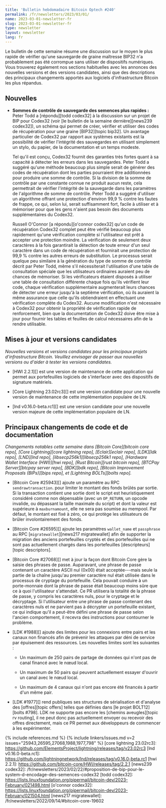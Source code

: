 ```yaml
---
title: 'Bulletin hebdomadaire Bitcoin Optech #240'
permalink: /fr/newsletters/2023/03/01/
name: 2023-03-01-newsletter-fr
slug: 2023-03-01-newsletter-fr
type: newsletter
layout: newsletter
lang: fr
---
```

Le bulletin de cette semaine résume une discussion sur le moyen le plus rapide
de vérifier qu'une sauvegarde de graine maîtresse BIP32 n'a probablement pas été
corrompue sans utiliser de dispositifs numériques.  Vous trouverez également nos
sections habituelles avec les annonces des nouvelles versions et des versions
candidates, ainsi que des descriptions des principaux changements apportés aux
logiciels d'infrastructure Bitcoin les plus répandus.

## Nouvelles

- **Sommes de contrôle de sauvegarde des semences plus rapides :** Peter Todd a
[répondu][todd codex32] à la discussion sur un projet de BIP pour Codex32 (voir
[le bulletin de la semaine dernière][news239 codex32]), un schéma qui permet de créer,
vérifier et utiliser des codes de récupération pour une graine [BIP32][topic bip32].
Un avantage particulier de Codex32 par rapport aux systèmes existants est la
possibilité de vérifier l'intégrité des sauvegardes en utilisant simplement
un stylo, du papier, de la documentation et un temps modeste.

    Tel qu'il est conçu, Codex32 fournit des garanties très fortes quant
    à sa capacité à détecter les erreurs dans les sauvegardes. Peter Todd
    a suggéré qu'une méthode beaucoup plus simple serait de générer des
    codes de récupération dont les parties pourraient être additionnées
    pour produire une somme de contrôle. Si la division de la somme de
    contrôle par une constante connue ne produit aucun reste, cela
    permettrait de vérifier l'intégrité de la sauvegarde dans les paramètres
    de l'algorithme de somme de contrôle. Peter Todd a suggéré d'utiliser
    un algorithme offrant une protection d'environ 99,9 % contre les fautes
    de frappe, ce qui, selon lui, serait suffisamment fort, facile à utiliser
    et à mémoriser pour que les gens n'aient pas besoin des documents
    supplémentaires du Codex32.

    Russell O'Connor [a répondu][o'connor codex32] qu'un code de récupération
    Codex32 complet peut être vérifié beaucoup plus rapidement qu'une vérification
    complète si l'utilisateur est prêt à accepter une protection moindre. La
    vérification de seulement deux caractères à la fois garantirait la détection
    de toute erreur d'un seul caractère dans un code de récupération et fournirait
    une protection de 99,9 % contre les autres erreurs de substitution. Le
    processus serait quelque peu similaire à la génération du type de somme
    de contrôle décrit par Peter Todd, même s'il nécessiterait l'utilisation
    d'une table de consultation spéciale que les utilisateurs ordinaires auraient
    peu de chances de mémoriser. Si les vérificateurs étaient disposés à utiliser
    une table de consultation différente chaque fois qu'ils vérifient leur code,
    chaque vérification supplémentaire augmenterait leurs chances de détecter une
    erreur jusqu'à la septième vérification, où ils auraient la même assurance
    que celle qu'ils obtiendraient en effectuant une vérification complète du
    Codex32. Aucune modification n'est nécessaire à Codex32 pour obtenir la
    propriété de vérification rapide de renforcement, bien que la documentation
    de Codex32 doive être mise à jour pour fournir les tables et feuilles de
    calcul nécessaires afin de la rendre utilisable.

## Mises à jour et versions candidates

*Nouvelles versions et versions candidates pour les principaux projets
d'infrastructure Bitcoin. Veuillez envisager de passer aux nouvelles
versions ou d'aider à tester les versions candidates.*

- [HWI 2.2.1][] est une version de maintenance de cette application
  qui permet aux portefeuilles logiciels de s'interfacer avec des
  dispositifs de signature matériels.

- [Core Lightning 23.02rc3][] est une version candidate pour une nouvelle
  version de maintenance de cette implémentation populaire de LN.

- [lnd v0.16.0-beta.rc1][] est une version candidate pour une nouvelle
  version majeure de cette implémentation populaire de LN.

## Principaux changements de code et de documentation

*Changements notables cette semaine dans [Bitcoin Core][bitcoin core repo], [Core
Lightning][core lightning repo], [Eclair][eclair repo], [LDK][ldk repo],
[LND][lnd repo], [libsecp256k1][libsecp256k1 repo], [Hardware Wallet
Interface (HWI)][hwi repo], [Rust Bitcoin][rust bitcoin repo], [BTCPay
Server][btcpay server repo], [BDK][bdk repo], [Bitcoin Improvement
Proposals (BIPs)][bips repo], et [Lightning BOLTs][bolts repo].*

- [Bitcoin Core #25943][] ajoute un paramètre au RPC `sendrawtransaction`. 
  pour limiter le montant des fonds brûlés par sortie. Si la transaction
  contient une sortie dont le script est heuristiquement considéré comme
  non dépensable (avec un `OP_RETURN`, un opcode invalide, ou dépassant
  la taille maximale du script) et dont la valeur est supérieure à
  `maxburnamount`, elle ne sera pas soumise au mempool. Par défaut,
  le montant est fixé à zéro, ce qui protège les utilisateurs de
  brûler involontairement des fonds.

- [Bitcoin Core #26595][] ajoute les paramètres `wallet_name` et `passphrase`
  au RPC [`migratewallet`][news217 migratewallet] afin de supporter la migration
  des anciens portefeuilles cryptés et des portefeuilles qui ne sont pas
  actuellement chargés dans les portefeuilles [descripteurs][topic descriptors].

- [Bitcoin Core #27068][] met à jour la façon dont Bitcoin Core gère
  la saisie des phrases de passe. Auparavant, une phrase de passe contenant
  un caractère ASCII nul (0x00) était acceptée---mais seule la partie de la
  chaîne jusqu'au premier caractère nul était utilisée dans le processus de
  cryptage du portefeuille. Cela pouvait conduire à un porte-monnaie dont
  la phrase de passe était beaucoup moins sûre que ce à quoi l'utilisateur
  s'attendait. Ce PR utilisera la totalité de la phrase de passe, y compris
  les caractères nuls, pour le cryptage et le décryptage. Si l'utilisateur
  entre une phrase de passe contenant des caractères nuls et ne parvient pas
  à décrypter un portefeuille existant, ce qui indique qu'il a peut-être
  défini une phrase de passe selon l'ancien comportement, il recevra des
  instructions pour contourner le problème.

- [LDK #1988][] ajoute des limites pour les connexions entre pairs et
  les canaux non financés afin de prévenir les attaques par déni de service
  par épuisement des ressources. Les nouvelles limites sont les suivantes :

    - Un maximum de 250 pairs de partage de données qui n'ont pas de canal
      financé avec le nœud local.

    - Un maximum de 50 pairs qui peuvent actuellement essayer d'ouvrir
      un canal avec le nœud local.

    - Un maximum de 4 canaux qui n'ont pas encore été financés à partir
      d'un même pair.

- [LDK #1977][] rend publiques ses structures de sérialisation et d'analyse
  des [offres][topic offers] telles que définies dans [le projet BOLT12][bolts #798].
  LDK ne supporte pas encore les [chemins aveugles][topic rv routing], il ne
  peut donc pas actuellement envoyer ou recevoir des offres directement, mais
  ce PR permet aux développeurs de commencer à les expérimenter.

{% include references.md %}
{% include linkers/issues.md v=2 issues="25943,26595,27068,1988,1977,798" %}
[core lightning 23.02rc3]: https://github.com/ElementsProject/lightning/releases/tag/v23.02rc3
[lnd v0.16.0-beta.rc1]: https://github.com/lightningnetwork/lnd/releases/tag/v0.16.0-beta.rc1
[hwi 2.2.1]: https://github.com/bitcoin-core/HWI/releases/tag/2.2.1
[news239 codex32]: /fr/newsletters/2023/02/22/#proposition-de-bip-pour-le-system-d-encodage-des-semences-codex32
[todd codex32]: https://lists.linuxfoundation.org/pipermail/bitcoin-dev/2023-February/021498.html
[o'connor codex32]: https://lists.linuxfoundation.org/pipermail/bitcoin-dev/2023-February/021504.html
[news217 migratewallet]: /fr/newsletters/2022/09/14/#bitcoin-core-19602
